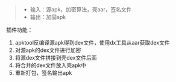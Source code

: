 > * 输入：源apk，加密算法，壳aar，签名文件
> * 输出：加固apk 

插件功能：
1. apktool反编译源apk得到dex文件，使用dx工具从aar获取dex文件
2. 对源apk的dex文件进行加密
3. 将源dex文件拼接到壳dex文件后面
4. 将合并的dex文件放入壳apk中
5. 重新打包，签名输出apk
